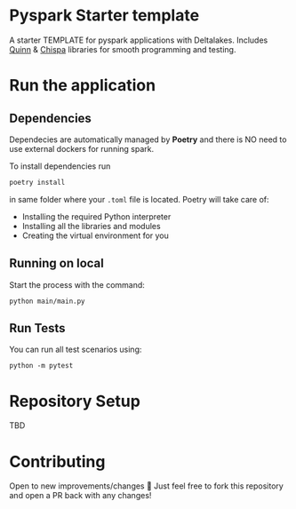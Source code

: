 # Pyspark Starter template
A starter TEMPLATE for pyspark applications with Deltalakes. Includes [Quinn](https://github.com/MrPowers/quinn) & [Chispa](https://github.com/MrPowers/chispa) libraries for smooth programming and testing.

# Run the application

## Dependencies
Dependecies are automatically managed by **Poetry** and there is NO need to use external dockers for running spark.

To install dependencies run
```bash
poetry install
```
in same folder where your `.toml` file is located. 
Poetry will take care of:
- Installing the required Python interpreter 
- Installing all the libraries and modules 
- Creating the virtual environment for you

## Running on local

Start the process with the command:
```
python main/main.py  
```

## Run Tests
You can run all test scenarios using:
```
python -m pytest
```

# Repository Setup
TBD

# Contributing
Open to new improvements/changes 🚀 Just feel free to fork this repository and open a PR back with any changes!
